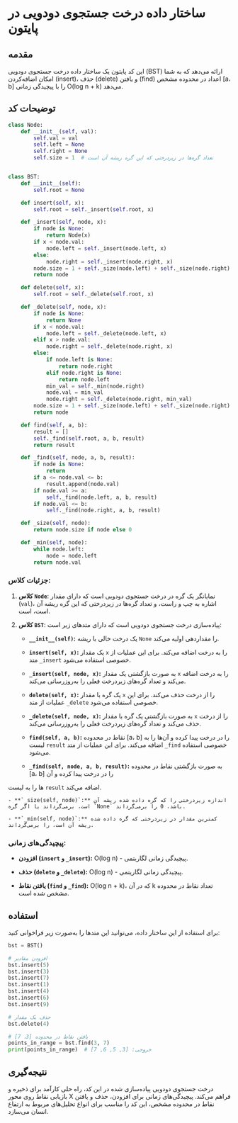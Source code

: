 # ساختار داده درخت جستجوی دودویی در پایتون

## مقدمه

این کد پایتون یک ساختار داده درخت جستجوی دودویی (BST) ارائه می‌دهد که به شما امکان اضافه‌کردن (insert)، حذف (delete) و یافتن (find) اعداد در محدوده مشخص [a، b] را با پیچیدگی زمانی O(log n + k) می‌دهد.

## توضیحات کد

```python
class Node:
    def __init__(self, val):
        self.val = val
        self.left = None
        self.right = None
        self.size = 1  # تعداد گره‌ها در زیردرختی که این گره ریشه آن است


class BST:
    def __init__(self):
        self.root = None

    def insert(self, x):
        self.root = self._insert(self.root, x)

    def _insert(self, node, x):
        if node is None:
            return Node(x)
        if x < node.val:
            node.left = self._insert(node.left, x)
        else:
            node.right = self._insert(node.right, x)
        node.size = 1 + self._size(node.left) + self._size(node.right)
        return node

    def delete(self, x):
        self.root = self._delete(self.root, x)

    def _delete(self, node, x):
        if node is None:
            return None
        if x < node.val:
            node.left = self._delete(node.left, x)
        elif x > node.val:
            node.right = self._delete(node.right, x)
        else:
            if node.left is None:
                return node.right
            elif node.right is None:
                return node.left
            min_val = self._min(node.right)
            node.val = min_val
            node.right = self._delete(node.right, min_val)
        node.size = 1 + self._size(node.left) + self._size(node.right)
        return node

    def find(self, a, b):
        result = []
        self._find(self.root, a, b, result)
        return result

    def _find(self, node, a, b, result):
        if node is None:
            return
        if a <= node.val <= b:
            result.append(node.val)
        if node.val >= a:
            self._find(node.left, a, b, result)
        if node.val <= b:
            self._find(node.right, a, b, result)

    def _size(self, node):
        return node.size if node else 0

    def _min(self, node):
        while node.left:
            node = node.left
        return node.val
```

### جزئیات کلاس:

1. **کلاس `Node`**: نمایانگر یک گره در درخت جستجوی دودویی است که دارای مقدار (`val`)، اشاره به چپ و راست، و تعداد گره‌ها در زیردرختی که این گره ریشه آن است، است.

2. **کلاس `BST`**: پیاده‌سازی درخت جستجوی دودویی است که دارای متدهای زیر است:

    - **`__init__(self)`:** یک درخت خالی با ریشه `None` را مقداردهی اولیه می‌کند.
    
    - **`insert(self, x)`:** یک مقدار `x` را به درخت اضافه می‌کند. برای این عملیات از متد `_insert` خصوصی استفاده می‌شود.
    
    - **`_insert(self, node, x)`:** به صورت بازگشتی یک مقدار `x` را به درخت اضافه می‌کند و تعداد گره‌های زیردرخت فعلی را به‌روزرسانی می‌کند.
    
    - **`delete(self, x)`:** یک گره با مقدار `x` را از درخت حذف می‌کند. برای این عملیات از متد `_delete` خصوصی استفاده می‌شود.
    
    - **`_delete(self, node, x)`:** به صورت بازگشتی یک گره با مقدار `x` را از درخت حذف می‌کند و تعداد گره‌های زیردرخت فعلی را به‌روزرسانی می‌کند.
    
    - **`find(self, a, b)`:** نقاط در محدوده [a، b] را در درخت پیدا کرده و آن‌ها را به لیست `result` اضافه می‌کند. برای این عملیات از متد `_find` خصوصی استفاده می‌شود.
    
    - **`_find(self, node, a, b, result)`:** به صورت بازگشتی نقاط در محدوده [a، b] را در درخت پیدا کرده و آن

‌ها را به لیست `result` اضافه می‌کند.
    
    - **`_size(self, node)`:** اندازه زیردرختی را که گره داده شده ریشه آن است، برمی‌گرداند یا اگر گره `None` باشد، 0 را برمی‌گرداند.
    
    - **`_min(self, node)`:** کمترین مقدار در زیردرختی که گره داده شده ریشه آن است، را برمی‌گرداند.

### پیچیدگی‌های زمانی:

- **افزودن (`insert` و `_insert`):** O(log n) - پیچیدگی زمانی لگاریتمی.
  
- **حذف (`delete` و `_delete`):** O(log n) - پیچیدگی زمانی لگاریتمی.
  
- **یافتن نقاط (`find` و `_find`):** O(log n + k)، که در آن k تعداد نقاط در محدوده مشخص شده است.

## استفاده

برای استفاده از این ساختار داده، می‌توانید این متدها را به‌صورت زیر فراخوانی کنید:

```python
bst = BST()

# افزودن مقادیر
bst.insert(5)
bst.insert(3)
bst.insert(7)
bst.insert(1)
bst.insert(4)
bst.insert(6)
bst.insert(9)

# حذف یک مقدار
bst.delete(4)

# یافتن نقاط در محدوده [3، 7]
points_in_range = bst.find(3, 7)
print(points_in_range)  # خروجی: [3, 5, 6, 7]
```

## نتیجه‌گیری

درخت جستجوی دودویی پیاده‌سازی شده در این کد، راه حلی کارآمد برای ذخیره و بازیابی نقاط روی محور X فراهم می‌کند. پیچیدگی‌های زمانی برای افزودن، حذف و یافتن نقاط در محدوده مشخص، این کد را مناسب برای انواع تحلیل‌های مربوط به ارتفاع انسان می‌سازد.
